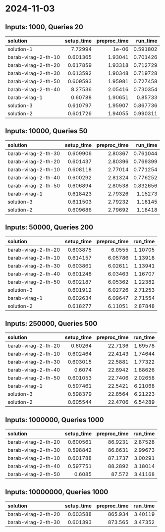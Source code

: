 # 2024-11-03

## Inputs: 1000, Queries 20

| solution            |   setup_time |   preproc_time |   run_time |
|:--------------------|-------------:|---------------:|-----------:|
| solution-1          |     7.72994  |        1e-06   |   0.591802 |
| barab-virag-2-th-10 |     0.601365 |        1.93041 |   0.701426 |
| barab-virag-2-th-20 |     0.617859 |        1.93318 |   0.712729 |
| barab-virag-2-th-30 |     0.613592 |        1.90348 |   0.719728 |
| barab-virag-2-th-50 |     0.609593 |        1.95981 |   0.727458 |
| barab-virag-2-th-40 |     8.27536  |        2.05416 |   0.730354 |
| barab-virag-1       |     0.60788  |        1.90651 |   0.85733  |
| solution-3          |     0.610797 |        1.95907 |   0.867736 |
| solution-2          |     0.601726 |        1.94055 |   0.990311 |

## Inputs: 10000, Queries 50

| solution            |   setup_time |   preproc_time |   run_time |
|:--------------------|-------------:|---------------:|-----------:|
| barab-virag-2-th-30 |     0.609906 |        2.80367 |   0.761044 |
| barab-virag-2-th-20 |     0.601437 |        2.80396 |   0.769399 |
| barab-virag-2-th-10 |     0.608118 |        2.77014 |   0.771254 |
| barab-virag-2-th-40 |     0.600292 |        2.81324 |   0.776252 |
| barab-virag-2-th-50 |     0.606894 |        2.80538 |   0.832656 |
| barab-virag-1       |     0.618423 |        2.79326 |   1.15273  |
| solution-3          |     0.611503 |        2.79232 |   1.16145  |
| solution-2          |     0.609686 |        2.79692 |   1.18418  |

## Inputs: 50000, Queries 200

| solution            |   setup_time |   preproc_time |   run_time |
|:--------------------|-------------:|---------------:|-----------:|
| barab-virag-2-th-20 |     0.603875 |        6.0555  |    1.10705 |
| barab-virag-2-th-10 |     0.614157 |        6.05786 |    1.13918 |
| barab-virag-2-th-30 |     0.603861 |        6.02611 |    1.13941 |
| barab-virag-2-th-40 |     0.601248 |        6.03463 |    1.16707 |
| barab-virag-2-th-50 |     0.602187 |        6.05362 |    1.22382 |
| solution-3          |     0.601912 |        6.02726 |    2.71253 |
| barab-virag-1       |     0.602634 |        6.09647 |    2.71554 |
| solution-2          |     0.618277 |        6.11051 |    2.87848 |

## Inputs: 250000, Queries 500

| solution            |   setup_time |   preproc_time |   run_time |
|:--------------------|-------------:|---------------:|-----------:|
| barab-virag-2-th-20 |     0.60264  |        22.7136 |    1.69578 |
| barab-virag-2-th-10 |     0.602464 |        22.4143 |    1.74644 |
| barab-virag-2-th-30 |     0.603015 |        22.5881 |    1.77322 |
| barab-virag-2-th-40 |     0.6074   |        22.8942 |    1.88626 |
| barab-virag-2-th-50 |     0.601053 |        22.7406 |    2.02658 |
| barab-virag-1       |     0.597461 |        22.5421 |    6.21068 |
| solution-3          |     0.598379 |        22.8564 |    6.21223 |
| solution-2          |     0.605544 |        22.4706 |    6.54289 |

## Inputs: 1000000, Queries 1000

| solution            |   setup_time |   preproc_time |   run_time |
|:--------------------|-------------:|---------------:|-----------:|
| barab-virag-2-th-20 |     0.600561 |        86.9231 |    2.87528 |
| barab-virag-2-th-30 |     0.598842 |        86.8631 |    2.99673 |
| barab-virag-2-th-10 |     0.601788 |        87.1737 |    3.00291 |
| barab-virag-2-th-40 |     0.597751 |        88.2892 |    3.18014 |
| barab-virag-2-th-50 |     0.6085   |        87.572  |    3.41168 |

## Inputs: 10000000, Queries 1000

| solution            |   setup_time |   preproc_time |   run_time |
|:--------------------|-------------:|---------------:|-----------:|
| barab-virag-2-th-20 |     0.603588 |        865.934 |    3.40119 |
| barab-virag-2-th-30 |     0.601393 |        873.565 |    3.47352 |